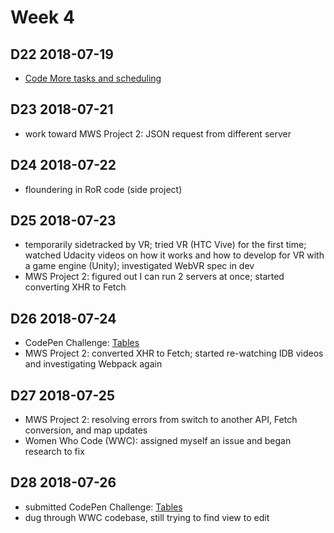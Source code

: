 # Week 4

## D22 2018-07-19

- [Code More tasks and scheduling](https://docs.google.com/document/d/1_f-TxusysfOBnn-JFQfDvuNnx0c9s8x4ISWhnn33PHI)

## D23 2018-07-21

- work toward MWS Project 2: JSON request from different server

## D24 2018-07-22

- floundering in RoR code (side project)

## D25 2018-07-23

- temporarily sidetracked by VR; tried VR (HTC Vive) for the first time; watched Udacity videos on how it works and how to develop for VR with a game engine (Unity); investigated WebVR spec in dev
- MWS Project 2: figured out I can run 2 servers at once; started converting XHR to Fetch

## D26 2018-07-24

- CodePen Challenge: [Tables](https://codepen.io/digilou/pen/oMwzdR)
- MWS Project 2: converted XHR to Fetch; started re-watching IDB videos and investigating Webpack again

## D27 2018-07-25

- MWS Project 2: resolving errors from switch to another API, Fetch conversion, and map updates
- Women Who Code (WWC): assigned myself an issue and began research to fix

## D28 2018-07-26

- submitted CodePen Challenge: [Tables](https://codepen.io/digilou/pen/oMwzdR)
- dug through WWC codebase, still trying to find view to edit
